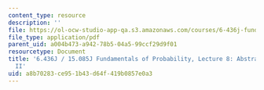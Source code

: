 ```yaml
---
content_type: resource
description: ''
file: https://ol-ocw-studio-app-qa.s3.amazonaws.com/courses/6-436j-fundamentals-of-probability-fall-2018/a8b70283ce951b43d64f419b0857e0a3_MIT6_436JF18_lec08.pdf
file_type: application/pdf
parent_uid: a004b473-a942-78b5-04a5-99ccf29d9f01
resourcetype: Document
title: '6.436J / 15.085J Fundamentals of Probability, Lecture 8: Abstract Integration
  II'
uid: a8b70283-ce95-1b43-d64f-419b0857e0a3
---
```

